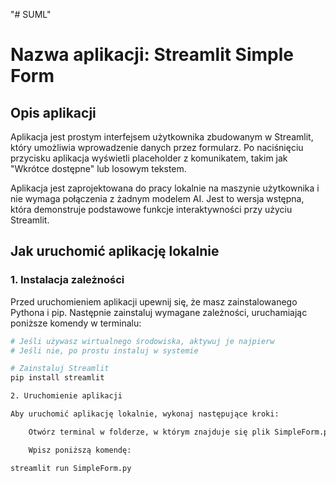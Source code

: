 "# SUML" 
# Nazwa aplikacji: Streamlit Simple Form

## Opis aplikacji
Aplikacja jest prostym interfejsem użytkownika zbudowanym w Streamlit, który umożliwia wprowadzenie danych przez formularz. Po naciśnięciu przycisku aplikacja wyświetli placeholder z komunikatem, takim jak "Wkrótce dostępne" lub losowym tekstem.

Aplikacja jest zaprojektowana do pracy lokalnie na maszynie użytkownika i nie wymaga połączenia z żadnym modelem AI. Jest to wersja wstępna, która demonstruje podstawowe funkcje interaktywności przy użyciu Streamlit.

## Jak uruchomić aplikację lokalnie

### 1. Instalacja zależności
Przed uruchomieniem aplikacji upewnij się, że masz zainstalowanego Pythona i pip. Następnie zainstaluj wymagane zależności, uruchamiając poniższe komendy w terminalu:

```bash
# Jeśli używasz wirtualnego środowiska, aktywuj je najpierw
# Jeśli nie, po prostu instaluj w systemie

# Zainstaluj Streamlit
pip install streamlit

2. Uruchomienie aplikacji

Aby uruchomić aplikację lokalnie, wykonaj następujące kroki:

    Otwórz terminal w folderze, w którym znajduje się plik SimpleForm.py (lub nazwa twojego głównego pliku aplikacji).

    Wpisz poniższą komendę:

streamlit run SimpleForm.py